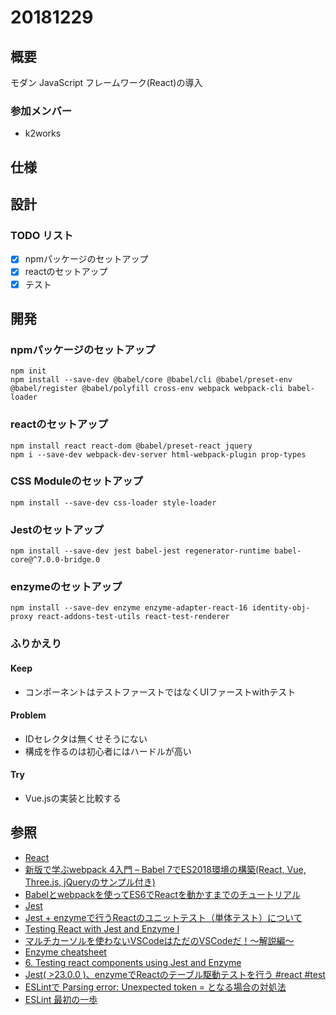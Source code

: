 # 20181229

## 概要

モダン JavaScript フレームワーク(React)の導入

### 参加メンバー

- k2works

## 仕様

## 設計

### TODO リスト

- [x] npmパッケージのセットアップ
- [x] reactのセットアップ
- [x] テスト

## 開発

### npmパッケージのセットアップ

```
npm init
npm install --save-dev @babel/core @babel/cli @babel/preset-env @babel/register @babel/polyfill cross-env webpack webpack-cli babel-loader 
```

### reactのセットアップ

```
npm install react react-dom @babel/preset-react jquery
npm i --save-dev webpack-dev-server html-webpack-plugin prop-types
```

### CSS Moduleのセットアップ

```
npm install --save-dev css-loader style-loader
```

### Jestのセットアップ

```
npm install --save-dev jest babel-jest regenerator-runtime babel-core@^7.0.0-bridge.0
```

### enzymeのセットアップ

```
npm install --save-dev enzyme enzyme-adapter-react-16 identity-obj-proxy react-addons-test-utils react-test-renderer
```

### ふりかえり

#### Keep

- コンポーネントはテストファーストではなくUIファーストwithテスト

#### Problem

- IDセレクタは無くせそうにない
- 構成を作るのは初心者にはハードルが高い

#### Try

- Vue.jsの実装と比較する

## 参照

- [React](https://reactjs.org/)
- [新版で学ぶwebpack 4入門 – Babel 7でES2018環境の構築(React, Vue, Three.js, jQueryのサンプル付き)](https://ics.media/entry/16028)
- [Babelとwebpackを使ってES6でReactを動かすまでのチュートリアル](https://qiita.com/akirakudo/items/77c3cd49e2bf39da79dd)
- [Jest](https://jestjs.io/ja/)
- [Jest + enzymeで行うReactのユニットテスト（単体テスト）について](https://mae.chab.in/archives/60066)
- [Testing React with Jest and Enzyme I](https://medium.com/codeclan/testing-react-with-jest-and-enzyme-20505fec4675)
- [マルチカーソルを使わないVSCodeはただのVSCodeだ！〜解説編〜](http://mugi1.hateblo.jp/entry/2018/12/11/215808)
- [Enzyme cheatsheet](https://devhints.io/enzyme)
- [6. Testing react components using Jest and Enzyme](https://medium.com/@aghh1504/6-testing-react-components-using-jest-and-enzyme-b85db96fa1e3)
- [Jest( >23.0.0 )、enzymeでReactのテーブル駆動テストを行う #react #test](https://budougumi0617.github.io/2018/09/28/react-table-driven-test-by-jest-enzyme/)
- [ESLintで Parsing error: Unexpected token = となる場合の対処法](https://qiita.com/kurkuru/items/d4eebd34f0898c6a2d5a)
- [ESLint 最初の一歩](https://qiita.com/mysticatea/items/f523dab04a25f617c87d)